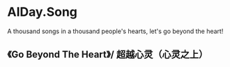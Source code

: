 # AIDay.Song
A thousand songs in a thousand people's hearts, let's go beyond the heart!

## 《Go Beyond The Heart》/ 超越心灵（心灵之上）
